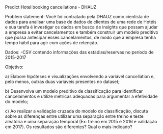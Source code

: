 Predict Hotel booking cancellations - DHAUZ


Problem statement:
Você foi contratado pela DHAUZ como cientista de dados para analisar uma base de dados de clientes de uma rede de Hotéis e sua tarefa é investigar os dados em busca de insights que possam ajudar a empresa a evitar cancelamentos e também construir um modelo preditivo que possa antecipar esses cancelamentos, de modo que a empresa tenha tempo hábil para agir com ações de retenção.



Dados: 
-CSV contendo informações das estadias/reservas no período de 2015-2017



Objetivo:

a) Elabore hipóteses e visualizações envolvendo a variável cancellation e, pelo menos, outras
duas variáveis presentes no dataset;

b) Desenvolva um modelo preditivo de classificação para identificar cancelamentos e utilize
métricas adequadas para argumentar a efetividade do modelo;

c) Ao realizar a validação cruzada do modelo de classificação, discuta sobre as diferenças entre
utilizar uma separação entre treino e teste aleatória e uma separação temporal (Ex: treino em
2015 e 2016 e validação em 2017). Os resultados são diferentes? Qual o mais indicado?
